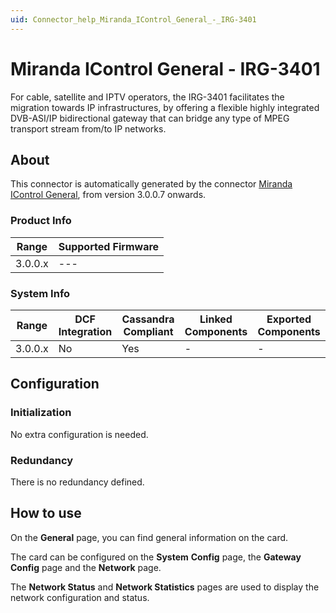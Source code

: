 ```yaml
---
uid: Connector_help_Miranda_IControl_General_-_IRG-3401
---
```


# Miranda IControl General - IRG-3401

For cable, satellite and IPTV operators, the IRG-3401 facilitates the migration towards IP infrastructures, by offering a flexible highly integrated DVB-ASI/IP bidirectional gateway that can bridge any type of MPEG transport stream from/to IP networks.

## About

This connector is automatically generated by the connector [Miranda IControl General](xref:Connector_help_Miranda_IControl_General), from version 3.0.0.7 onwards.

### Product Info

| Range     | Supported Firmware     |
|-----------|------------------------|
| 3.0.0.x   | ---                    |

### System Info

| Range     | DCF Integration     | Cassandra Compliant     | Linked Components     | Exported Components     |
|-----------|---------------------|-------------------------|-----------------------|-------------------------|
| 3.0.0.x   | No                  | Yes                     | -                     | -                       |

## Configuration

### Initialization

No extra configuration is needed.

### Redundancy

There is no redundancy defined.

## How to use

On the **General** page, you can find general information on the card.

The card can be configured on the **System** **Config** page, the **Gateway** **Config** page and the **Network** page.

The **Network Status** and **Network Statistics** pages are used to display the network configuration and status.
